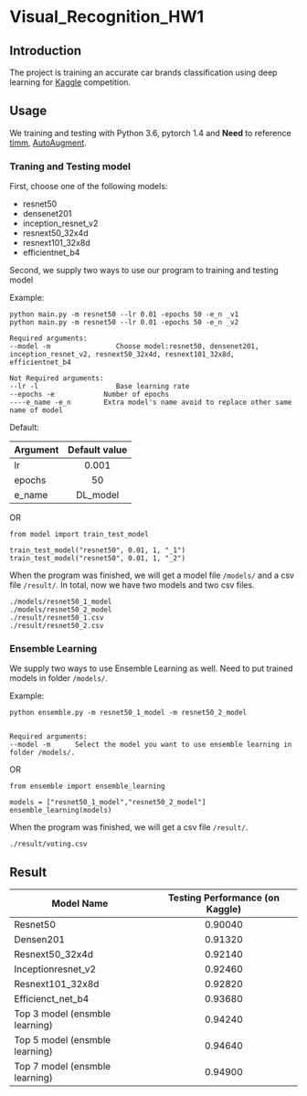 # Visual_Recognition_HW1

## Introduction
The project is training an accurate car brands classification using deep learning for [Kaggle](https://www.kaggle.com/c/cs-t0828-2020-hw1/) competition.

## Usage
We training and testing with Python 3.6, pytorch 1.4 and **Need** to reference [timm](https://github.com/rwightman/pytorch-image-models), [AutoAugment](https://github.com/DeepVoltaire/AutoAugment).

### Traning and Testing model
First, choose one of the following models:
* resnet50
* densenet201
* inception_resnet_v2
* resnext50_32x4d
* resnext101_32x8d
* efficientnet_b4

Second, we supply two ways to use our program to training and testing model


Example:

```
python main.py -m resnet50 --lr 0.01 -epochs 50 -e_n _v1
python main.py -m resnet50 --lr 0.01 -epochs 50 -e_n _v2

Required arguments:
--model -m                Choose model:resnet50, densenet201, inception_resnet_v2, resnext50_32x4d, resnext101_32x8d, efficientnet_b4

Not Required arguments:
--lr -l                   Base learning rate                            
--epochs -e			   Number of epochs                                    
----e_name -e_n		   Extra model's name avoid to replace other same name of model

```

Default:

| Argument    | Default value |
| ------------|:-------------:|
| lr          | 0.001         |
| epochs      | 50            |
| e_name      | DL_model      |


OR

```
from model import train_test_model

train_test_model("resnet50", 0.01, 1, "_1")
train_test_model("resnet50", 0.01, 1, "_2")
```
When the program was finished, we will get a model file `/models/` and a csv file `/result/`.
In total, now we have two models and two csv files.

```
./models/resnet50_1_model  
./models/resnet50_2_model
./result/resnet50_1.csv
./result/resnet50_2.csv
```

### Ensemble Learning

We supply two ways to use Ensemble Learning as well. Need to put trained models in folder `/models/`.

Example:

```
python ensemble.py -m resnet50_1_model -m resnet50_2_model 


Required arguments:
--model -m 		Select the model you want to use ensemble learning in folder /models/.
```

OR

```
from ensemble import ensemble_learning

models = ["resnet50_1_model","resnet50_2_model"]
ensemble_learning(models)
```

When the program was finished, we will get a csv file `/result/`.

```
./result/voting.csv
```
## Result

| Model Name                    | Testing Performance (on Kaggle) |
| ------------------------------|:-------------------------------:|
| Resnet50                      | 0.90040                         |
| Densen201                     | 0.91320                         |
| Resnext50_32x4d               | 0.92140                         |
| Inceptionresnet_v2            | 0.92460                         |
| Resnext101_32x8d              | 0.92820                         |
| Efficienct_net_b4             | 0.93680                         |
| Top 3 model (ensmble learning)| 0.94240                         |
| Top 5 model (ensmble learning)| 0.94640                         |
| Top 7 model (ensmble learning)| 0.94900                         |



